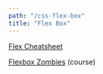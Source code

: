 ```yaml
---
path: "/css-flex-box"
title: "Flex Box"
---
```


[Flex Cheatsheet](https://yoksel.github.io/flex-cheatsheet/)

[Flexbox Zombies](https://flexboxzombies.com/p/flexbox-zombies) \(course\)

